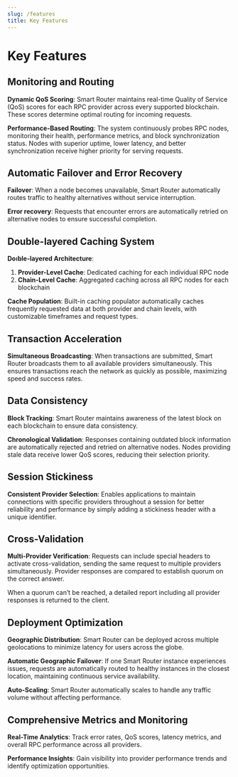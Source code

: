 ```yaml
---
slug: /features
title: Key Features
---
```


# Key Features

## Monitoring and Routing

**Dynamic QoS Scoring**: Smart Router maintains real-time Quality of Service (QoS) scores for each RPC provider across every supported blockchain. These scores determine optimal routing for incoming requests.


**Performance-Based Routing**: The system continuously probes RPC nodes, monitoring their health, performance metrics, and block synchronization status. Nodes with superior uptime, lower latency, and better synchronization receive higher priority for serving requests.
<br/>

## Automatic Failover and Error Recovery

**Failover**: When a node becomes unavailable, Smart Router automatically routes traffic to healthy alternatives without service interruption.

**Error recovery**: Requests that encounter errors are automatically retried on alternative nodes to ensure successful completion.
<br/>

## Double-layered Caching System

**Doוble-layered Architecture**:

1. **Provider-Level Cache**: Dedicated caching for each individual RPC node
2. **Chain-Level Cache**: Aggregated caching across all RPC nodes for each blockchain

**Cache Population**: Built-in caching populator automatically caches frequently requested data at both provider and chain levels, with customizable timeframes and request types.
<br/>

## Transaction Acceleration

**Simultaneous Broadcasting**: When transactions are submitted, Smart Router broadcasts them to all available providers simultaneously. This ensures transactions reach the network as quickly as possible, maximizing speed and success rates.
<br/>

## Data Consistency

**Block Tracking**: Smart Router maintains awareness of the latest block on each blockchain to ensure data consistency.

**Chronological Validation**: Responses containing outdated block information are automatically rejected and retried on alternative nodes. Nodes providing stale data receive lower QoS scores, reducing their selection priority.
<br/>

## Session Stickiness

**Consistent Provider Selection**: Enables applications to maintain connections with specific providers throughout a session for better reliability and performance by simply adding a stickiness header with a unique identifier.
<br/>

## Cross-Validation

**Multi-Provider Verification**: Requests can include special headers to activate cross-validation, sending the same request to multiple providers simultaneously. Provider responses are compared to establish quorum on the correct answer.

When a quorum can’t be reached, a detailed report including all provider responses is returned to the client.
<br/>

## Deployment Optimization

**Geographic Distribution**: Smart Router can be deployed across multiple geolocations to minimize latency for users across the globe.

**Automatic Geographic Failover**: If one Smart Router instance experiences issues, requests are automatically routed to healthy instances in the closest location, maintaining continuous service availability.

**Auto-Scaling**: Smart Router automatically scales to handle any traffic volume without affecting performance.
<br/>

## Comprehensive Metrics and Monitoring

**Real-Time Analytics**: Track error rates, QoS scores, latency metrics, and overall RPC performance across all providers.

**Performance Insights**: Gain visibility into provider performance trends and identify optimization opportunities.